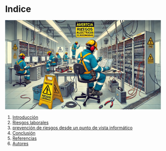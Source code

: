 # Indice

![Riesgos laborales en la informática](img/riesgosLaborales.jpg)


1. [Introducción]()
2. [Riesgos laborales]()
3. [prevención de riesgos desde un punto de vista informático]()
4. [Conclusión]()
5. [Referencias]()
6. [Autores]()

